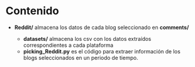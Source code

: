 
# Contenido

* **Reddit/** almacena los datos de cada blog seleccionado en **comments/**

    - **datasets/** almacena los csv con los datos extraídos correspondientes a cada plataforma
    - **picking_Reddit.py** es el código para extraer información de los blogs seleccionados en un periodo de tiempo.
